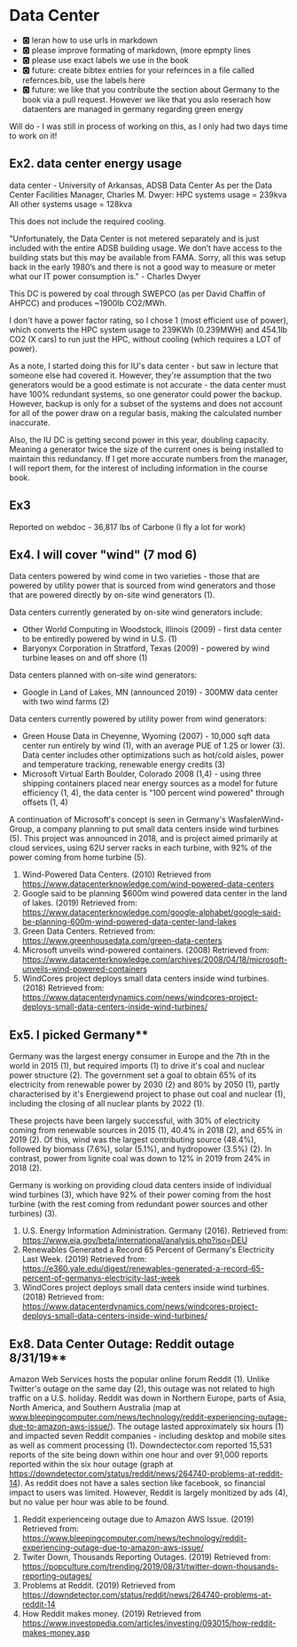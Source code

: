 # Data Center 

* :o2: leran how to use urls in markdown
* :o2: please improve formating of markdown, (more epmpty lines
* :o2: please use exact labels we use in the book
* :o2: future: create bibtex entries for your refernces in a file called refernces.bib, use the labels here
* :o2: future: we like that you contribute the section about Germany to the book via a pull request. However we like that you aslo reserach how dataenters are managed in germany regarding green energy

Will do - I was still in process of working on this, as I only had two days time to work on it!

## Ex2. data center energy usage

data center - University of Arkansas, ADSB Data Center
As per the Data Center Facilities Manager, Charles M. Dwyer:
HPC systems usage = 239kva
All other systems usage = 128kva

This does not include the required cooling.

"Unfortunately, the Data Center is not metered separately and is just included with the entire ADSB building usage.  We don’t have access to the building stats but this may be available from FAMA.  Sorry, all this was setup back in the early 1980’s and there is not a good way to measure or meter what our IT power consumption is." - Charles Dwyer

This DC is powered by coal through SWEPCO (as per David Chaffin of AHPCC) and produces ~1900lb CO2/MWh.

I don't have a power factor rating, so I chose 1 (most efficient use of power), which converts the HPC system usage to 239KWh (0.239MWH) and 454.1lb CO2 (X cars) to run just the HPC, without cooling (which requires a LOT of power).

As a note, I started doing this for IU's data center - but saw in lecture that someone else had covered it.  However, they're assumption that the two generators would be a good estimate is not accurate - the data center must have 100% redundant systems, so one generator could power the backup.  However, backup is only for a subset of the systems and does not account for all of the power draw on a regular basis, making the calculated number inaccurate. 

Also, the IU DC is getting second power in this year, doubling capacity.  Meaning a generator twice the size of the current ones is being installed to maintain this redundancy.  If I get more accurate numbers from the manager, I will report them, for the interest of including information in the course book. 

## Ex3

Reported on webdoc - 36,817 lbs of Carbone (I fly a lot for work) 


## Ex4. I will cover "wind" (7 mod 6)

Data centers powered by wind come in two varieties - those that are
powered by utility power that is sourced from wind generators and those
that are powered directly by on-site wind generators (1).

Data centers currently generated by on-site wind generators include:

* Other World Computing in Woodstock, Illinois (2009) - first data center to be entiredly powered by wind in U.S. (1)
* Baryonyx Corporation in Stratford, Texas (2009) - powered by wind turbine leases on and off shore (1)

Data centers planned with on-site wind generators:

* Google in Land of Lakes, MN (announced 2019) - 300MW data center with two wind farms (2)

Data centers currently powered by utility power from wind generators:

* Green House Data in Cheyenne, Wyoming (2007) - 10,000 sqft data center run entirely by wind (1), with an average 
PUE of 1.25 or lower (3).  Data center includes other optimizations such as hot/cold aisles, power and temperature 
tracking, renewable energy credits (3)
* Microsoft Virtual Earth Boulder, Colorado 2008 (1,4) - using three shipping containers placed near energy sources 
as a model for future efficiency (1, 4), the data center is "100 percent wind powered" through offsets (1, 4)

A continuation of Microsoft's concept is seen in Germany's WasfalenWind-Group, a company planning to put small data 
centers inside wind turbines (5). This project was announced in 2018, and is project aimed primarily at cloud services, 
using 62U server racks in each turbine, with 92% of the power coming from home turbine (5).

1. Wind-Powered Data Centers. (2010) Retrieved from https://www.datacenterknowledge.com/wind-powered-data-centers
2. Google said to be planning $600m wind powered data center in the land of lakes. (2019) Retrieved from: 
https://www.datacenterknowledge.com/google-alphabet/google-said-be-planning-600m-wind-powered-data-center-land-lakes
3. Green Data Centers. Retrieved from: https://www.greenhousedata.com/green-data-centers
4. Microsoft unveils wind-powered containers. (2008) Retrieved from: 
https://www.datacenterknowledge.com/archives/2008/04/18/microsoft-unveils-wind-powered-containers
5. WindCores project deploys small data centers inside wind turbines. (2018) Retrieved from: 
https://www.datacenterdynamics.com/news/windcores-project-deploys-small-data-centers-inside-wind-turbines/

## Ex5. I picked Germany**

Germany was the largest energy consumer in Europe and the 7th in the world in 2015 (1), but required imports (1) to 
drive it's coal and nuclear power structure (2).  The government set a goal to obtain 65% of its electricity from 
renewable power by 2030 (2) and 80% by 2050 (1), partly characterised by it's Energiewend project to phase out coal 
and nuclear (1), including the closing of all nuclear plants by 2022 (1).  

These projects have been largely successful, with 30% of electricity coming from renewable sources in 2015 (1), 40.4% in
2018 (2), and 65% in 2019 (2).  Of this, wind was the largest contributing source (48.4%), followed by biomass (7.6%), 
solar (5.1%), and hydropower (3.5%) (2).  In contrast, power from lignite coal was down to 12% in 2019 from 24% in 2018 (2).

Germany is working on providing cloud data centers inside of individual wind turbines (3), which have 92% of their power 
coming from the host turbine (with the rest coming from redundant power sources and other turbines) (3).

1. U.S. Energy Information Administration. Germany (2016). Retrieved from: 
https://www.eia.gov/beta/international/analysis.php?iso=DEU
2. Renewables Generated a Record 65 Percent of Germany's Electricity Last Week. (2019) Retrieved from: 
https://e360.yale.edu/digest/renewables-generated-a-record-65-percent-of-germanys-electricity-last-week
3. WindCores project deploys small data centers inside wind turbines. (2018) Retrieved from: 
https://www.datacenterdynamics.com/news/windcores-project-deploys-small-data-centers-inside-wind-turbines/

## Ex8. Data Center Outage: Reddit outage 8/31/19**

Amazon Web Services hosts the popular online forum Reddit (1).  Unlike Twitter's outage on the same day (2), this outage 
was not related to high traffic on a U.S. holiday.  Reddit was down in Northern Europe, parts of Asia, North America, and 
Southern Australia (map at www.bleepingcomputer.com/news/technology/reddit-experiencing-outage-due-to-amazon-aws-issue/). 
The outage lasted approximately six hours (1) and impacted seven Reddit companies - including desktop and mobile sites as 
well as comment processing (1).  Downdectector.com reported 15,531 reports of the site being down within one hour and over 
91,000 reports reported within the six hour outage (graph at 
https://downdetector.com/status/reddit/news/264740-problems-at-reddit-14).  As reddit does not have a sales section like 
facebook, so financial impact to users was limited.  However, Reddit is largely monitized by ads (4), but no value per 
hour was able to be found.

1. Reddit experienceing outage due to Amazon AWS Issue. (2019) Retrieved from: 
https://www.bleepingcomputer.com/news/technology/reddit-experiencing-outage-due-to-amazon-aws-issue/
2. Twiter Down, Thousands Reporting Outages. (2019) Retrieved from: 
https://popculture.com/trending/2019/08/31/twitter-down-thousands-reporting-outages/
3. Problems at Reddit. (2019) Retrieved from https://downdetector.com/status/reddit/news/264740-problems-at-reddit-14
4. How Reddit makes money. (2019) Retrieved from 
https://www.investopedia.com/articles/investing/093015/how-reddit-makes-money.asp
